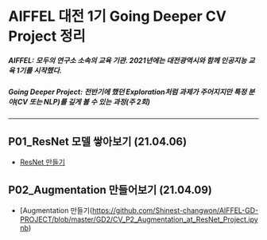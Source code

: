 # AIFFEL 대전 1기 Going Deeper CV Project 정리
##### AIFFEL: 모두의 연구소 소속의 교육 기관. 2021년에는 대전광역시와 함께 인공지능 교육 1기를 시작했다.
##### Going Deeper Project: 전반기에 했던 Exploration처럼 과제가 주어지지만 특정 분야(CV 또는 NLP)를 깊게 볼 수 있는 과정(주 2회)

***

## P01_ResNet 모델 쌓아보기 (21.04.06)  
* [ResNet 만들기]()  

## P02_Augmentation 만들어보기 (21.04.09)  
* [Augmentation 만들기(https://github.com/Shinest-changwon/AIFFEL-GD-PROJECT/blob/master/GD2/CV_P2_Augmentation_at_ResNet_Project.ipynb)
